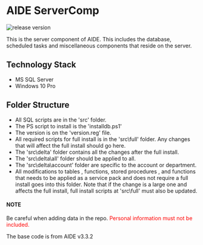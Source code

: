 # AIDE ServerComp
![release version](https://img.shields.io/badge/release%20version-3.3.9.0-blue)

This is the server component of AIDE. This includes the database, scheduled tasks and miscellaneous components that reside on the server.

## Technology Stack
- MS SQL Server
- Windows 10 Pro

## Folder Structure

- All SQL scripts are in the 'src' folder. 
- The PS script to install is the 'installdb.ps1'
- The version is on the 'version.reg' file.
- All required scripts for full install is in the 'src\full' folder.  Any changes that will affect the full install should go here.
- The 'src\delta' folder contains all the changes after the full install.
- The 'src\delta\all' folder should be applied to all.
- The 'src\delta\account' folder are specific to the account or department.
- All modifications to tables , functions, stored procedures , and functions that needs to be applied as a service pack and does not require a full install goes into this folder.  Note that if the change is a large one and affects the full install, full install scripts at 'src\full' must also be updated.

#### NOTE
Be careful when adding data in the repo. <span style='color:red'>Personal information must not be included.</span>

The base code is from AIDE v3.3.2
